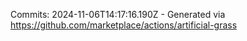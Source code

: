 Commits: 2024-11-06T14:17:16.190Z - Generated via https://github.com/marketplace/actions/artificial-grass
<br>
